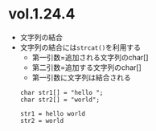 # vol.1.24.4

- 文字列の結合
- 文字列の結合には`strcat()`を利用する
  - 第一引数=追加される文字列のchar[]
  - 第二引数=追加する文字列のchar[]
  - 第一引数に文字列は結合される
  ```
  char str1[] = "hello ";
  char str2[] = "world";

  str1 = hello world
  str2 = world
  ```
